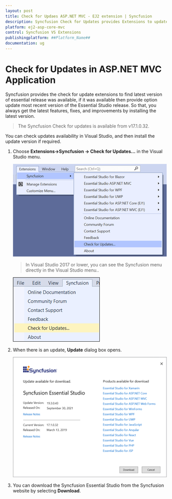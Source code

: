 ```yaml
---
layout: post
title: Check for Updaes ASP.NET MVC - EJ2 extension | Syncfusion
description: Syncfusion Check for Updates provides Extensions to update most recent version of the Essential Studio release.
platform: ej2-asp-core-mvc
control: Syncfusion VS Extensions
publishingplatform: ##Platform_Name##
documentation: ug
---
```


# Check for Updates in ASP.NET MVC Application

Syncfusion provides the check for update extensions to find latest version of essential release was available, if it was available then provide option update most recent version of the Essential Studio release. So that, you always get the latest features, fixes, and improvements by installing the latest version.

> The Syncfusion Check for updates is available from v17.1.0.32.

You can check updates availability in Visual Studio, and then install the update version if required.

1. Choose **Extensions->Syncfusion -> Check for Updates…** in the Visual Studio menu.

    ![check for updates](images/check-for-updates-latest.png)

    > In Visual Studio 2017 or lower, you can see the Syncfusion menu directly in the Visual Studio menu..

    ![check for updates](images/check-for-updates.png)

2. When there is an update, **Update** dialog box opens.

    ![update dialog](images/update-dialog.png)

3. You can download the Syncfusion Essential Studio from the Syncfusion website by selecting **Download**.
